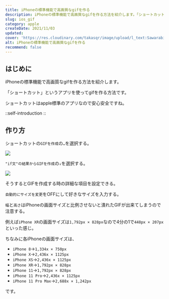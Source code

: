 ```yaml
---
title: iPhoneの標準機能で高画質なgifを作る
description: iPhoneの標準機能で高画質なgifを作る方法を紹介します。「ショートカット」というアプリを使ってgifを作る方法です。ショートカットはapple標準のアプリなので安心安全ですね。作るにはまず、ショートカットの「GIFを作成」の「…」を選択する。
slug: ios_gif
category: apple
createDate: 2021/11/03
updated: 
cover: 'https://res.cloudinary.com/takasqr/image/upload/l_text:Sawarabi%20Gothic_80_bold:iPhoneの標準機能で高画質なgifを作る,co_rgb:fff,w_620,c_fit/v1712091289/ogp_image_zorhlz.png'
alt: iPhoneの標準機能で高画質なgifを作る
recommend: false
---
```

## はじめに



iPhoneの標準機能で高画質なgifを作る方法を紹介します。

「ショートカット」というアプリを使ってgifを作る方法です。

ショートカットはapple標準のアプリなので安心安全ですね。

::self-introduction
::

## 作り方

ショートカットの`GIFを作成`の`…`を選択する。

<img src="https://firebasestorage.googleapis.com/v0/b/litely-f6e0d.appspot.com/o/post%2Ftech%2Fapple%2F45390405-7CFA-4524-90FF-61D4AC37EA9D_600x600.png?alt=media"></img>

`"if文"の結果からGIFを作成`の`↓`を選択する。

<img src="https://firebasestorage.googleapis.com/v0/b/litely-f6e0d.appspot.com/o/post%2Ftech%2Fapple%2F3A971DB1-7E11-4AC5-AB1C-738A835F73BA_600x600.png?alt=media"></img>

そうするとGIFを作成する時の詳細な項目を設定できる。

`自動的にサイズを変更`をOFFにして好きなサイズを入力する。

`幅`と`高さ`はiPhoneの画面サイズと比例させないと潰れたGIFが出来てしまうので注意する。

例えば`iPhone XR`の画面サイズは`1,792px × 828px`なので4分の1で`448px × 207px`といった感じ。

ちなみに各iPhoneの画面サイズは、

* `iPhone 8`→`1,334x × 750px`
* `iPhone X`→`2,436x × 1125px`
* `iPhone XS`→`2,436x × 1125px`
* `iPhone XR`→`1,792px × 828px`
* `iPhone 11`→`1,792px × 828px`
* `iPhone 11 Pro`→`2,436x × 1125px`
* `iPhone 11 Pro Max`→`2,688x × 1,242px`

です。

